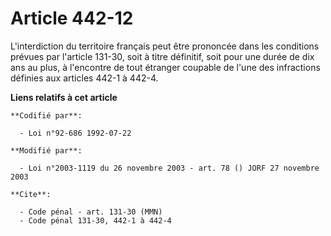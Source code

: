 # Article 442-12

L'interdiction du territoire français peut être prononcée dans les conditions prévues par l'article 131-30, soit à titre
définitif, soit pour une durée de dix ans au plus, à l'encontre de tout étranger coupable de l'une des infractions définies
aux articles 442-1 à 442-4.

**Liens relatifs à cet article**

	**Codifié par**:

	  - Loi n°92-686 1992-07-22

	**Modifié par**:

	  - Loi n°2003-1119 du 26 novembre 2003 - art. 78 () JORF 27 novembre 2003

	**Cite**:

	  - Code pénal - art. 131-30 (MMN)
	  - Code pénal 131-30, 442-1 à 442-4
